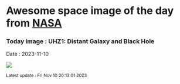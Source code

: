 
# Awesome space image of the day from [NASA](https://api.nasa.gov/)

### Today image : UHZ1: Distant Galaxy and Black Hole
Date : 2023-11-10

![](https://apod.nasa.gov/apod/image/2311/uhz1_1024.jpg)

<small>Latest update : Fri Nov 10 20:13:01 2023</small>
        